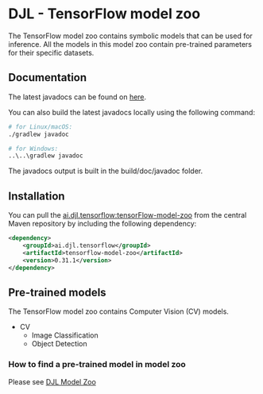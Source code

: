 # DJL - TensorFlow model zoo

The TensorFlow model zoo contains symbolic models that can be used for inference.
All the models in this model zoo contain pre-trained parameters for their specific datasets.

## Documentation

The latest javadocs can be found on [here](https://javadoc.io/doc/ai.djl.tensorflow/tensorflow-model-zoo/latest/index.html).

You can also build the latest javadocs locally using the following command:

```sh
# for Linux/macOS:
./gradlew javadoc

# for Windows:
..\..\gradlew javadoc
```
The javadocs output is built in the build/doc/javadoc folder.

## Installation
You can pull the [ai.djl.tensorflow:tensorFlow-model-zoo](https://search.maven.org/artifact/ai.djl.tensorflow/tensorflow-model-zoo)
from the central Maven repository by including the following dependency:

```xml
<dependency>
    <groupId>ai.djl.tensorflow</groupId>
    <artifactId>tensorflow-model-zoo</artifactId>
    <version>0.31.1</version>
</dependency>
```

## Pre-trained models

The TensorFlow model zoo contains Computer Vision (CV) models.

* CV
  * Image Classification
  * Object Detection

### How to find a pre-trained model in model zoo

Please see [DJL Model Zoo](../../../model-zoo/README.md)
